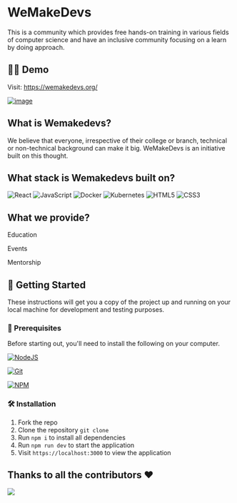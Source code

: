 # WeMakeDevs

This is a community which provides free hands-on training in various fields of computer science and have an inclusive community focusing on a learn by doing approach.

## 👨‍💻 Demo

Visit: https://wemakedevs.org/

[![image](https://user-images.githubusercontent.com/104669486/209308275-771c8c22-9038-416e-94ad-162fd073fc2b.png)](https://wemakedevs.org/)

## What is Wemakedevs?

We believe that everyone, irrespective of their college or branch, technical or non-technical background can make it big. WeMakeDevs is an initiative built on this thought.

## What stack is Wemakedevs built on?

![React](https://img.shields.io/badge/react-%2320232a.svg?style=for-the-badge&logo=react&logoColor=%2361DAFB)
![JavaScript](https://img.shields.io/badge/javascript-%23323330.svg?style=for-the-badge&logo=javascript&logoColor=%23F7DF1E)
![Docker](https://img.shields.io/badge/docker-%230db7ed.svg?style=for-the-badge&logo=docker&logoColor=white)
![Kubernetes](https://img.shields.io/badge/kubernetes-%23326ce5.svg?style=for-the-badge&logo=kubernetes&logoColor=white)
![HTML5](https://img.shields.io/badge/html5-%23E34F26.svg?style=for-the-badge&logo=html5&logoColor=white)
![CSS3](https://img.shields.io/badge/css3-%231572B6.svg?style=for-the-badge&logo=css3&logoColor=white)

## What we provide?

Education

Events

Mentorship

## 🚀 Getting Started
These instructions will get you a copy of the project up and running on your local machine for development and testing purposes.

### 🧾 Prerequisites
Before starting out, you'll need to install the following on your computer.

[![NodeJS](https://img.shields.io/badge/node.js-6DA55F?style=for-the-badge&logo=node.js&logoColor=white)](https://nodejs.org/en/download/)

[![Git](https://img.shields.io/badge/git-%23F05033.svg?style=for-the-badge&logo=git&logoColor=white)](https://git-scm.com/downloads)

[![NPM](https://img.shields.io/badge/NPM-%23000000.svg?style=for-the-badge&logo=npm&logoColor=white)](https://www.npmjs.com/)

### 🛠️ Installation

1. Fork the repo
2. Clone the repository `git clone`
3. Run `npm i` to install all dependencies
4. Run `npm run dev` to start the application
5. Visit `https://localhost:3000` to view the application

## Thanks to all the contributors ❤️
<img src="https://contrib.rocks/image?repo=WeMakeDevs/wemakedevs"/>
